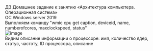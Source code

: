 ДЗ Домашнее задание к занятию «Архитектура компьютера. Операционная система»  
ОС Windows server 2019  
Выполняем команду "wmic cpu get caption, deviceid, name, numberofcores, maxclockspeed, status"  
![image](https://github.com/user-attachments/assets/60539c76-21c1-4c3a-b471-e5bbc44adee8)  
Видим описание информации о процессоре: имя, количество ядер, статус, частоту, ID процессора, описание 
